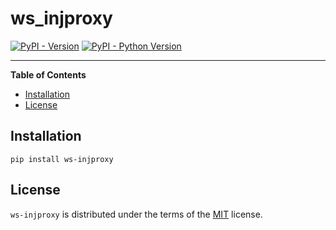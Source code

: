 # ws_injproxy

[![PyPI - Version](https://img.shields.io/pypi/v/ws-injproxy.svg)](https://pypi.org/project/ws-injproxy)
[![PyPI - Python Version](https://img.shields.io/pypi/pyversions/ws-injproxy.svg)](https://pypi.org/project/ws-injproxy)

-----

**Table of Contents**

- [Installation](#installation)
- [License](#license)

## Installation

```console
pip install ws-injproxy
```

## License

`ws-injproxy` is distributed under the terms of the [MIT](https://spdx.org/licenses/MIT.html) license.
